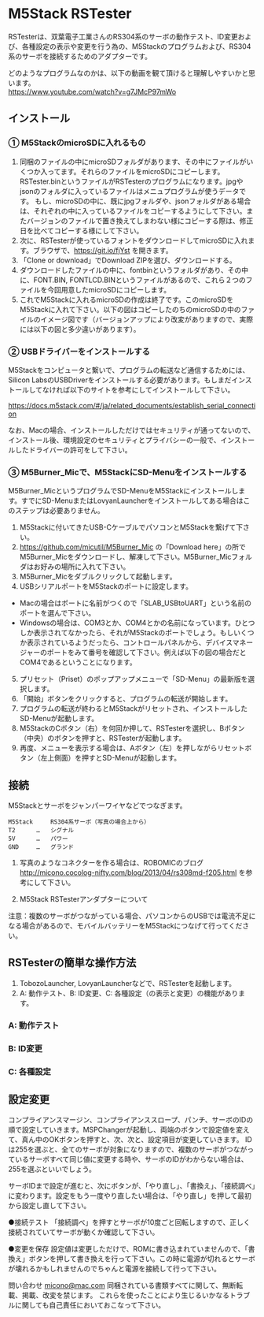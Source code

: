 # M5Stack RSTester
RSTesterは、双葉電子工業さんのRS304系のサーボの動作テスト、ID変更および、各種設定の表示や変更を行う為の、M5Stackのプログラムおよび、RS304系のサーボを接続するためのアダプターです。

どのようなプログラムなのかは、以下の動画を観て頂けると理解しやすいかと思います。<br>
https://www.youtube.com/watch?v=g7JMcP97mWo

## インストール

### ① M5StackのmicroSDに入れるもの
1. 同梱のファイルの中にmicroSDフォルダがあります、その中にファイルがいくつか入ってます。それらのファイルをmicroSDにコピーします。RSTester.binというファイルがRSTesterのプログラムになります。jpgやjsonのフォルダに入っているファイルはメニュプログラムが使うデータです。
もし、microSDの中に、既にjpgフォルダや、jsonフォルダがある場合は、それぞれの中に入っているファイルをコピーするようにして下さい。またバージョンのファイルで置き換えてしまわない様にコピーする際は、修正日を比べてコピーする様にして下さい。
2. 次に、RSTesterが使っているフォントをダウンロードしてmicroSDに入れます。ブラウザで、https://git.io/fjYst を開きます。
3. 「Clone or download」でDownload ZIPを選び、ダウンロードする。
4. ダウンロードしたファイルの中に、fontbinというフォルダがあり、その中に、FONT.BIN, FONTLCD.BINというファイルがあるので、これら２つのファイルを今回用意したmicroSDにコピーします。
5. これでM5Stackに入れるmicroSDの作成は終了です。このmicroSDをM5Stackに入れて下さい。以下の図はコピーしたのちのmicroSDの中のファイルのイメージ図です（バージョンアップにより改変がありますので、実際には以下の図と多少違いがあります）。


### ② USBドライバーをインストールする
M5Stackをコンピュータと繋いで、プログラムの転送など通信するためには、Silicon LabsのUSBDriverをインストールする必要があります。もしまだインストールしてなければ以下のサイトを参考にしてインストールして下さい。

https://docs.m5stack.com/#/ja/related_documents/establish_serial_connection

なお、Macの場合、インストールしただけではセキュリティが通ってないので、インストール後、環境設定のセキュリティとプライバシーの一般で、インストールしたドライバーの許可をして下さい。


### ③ M5Burner_Micで、M5StackにSD-Menuをインストールする
M5Burner_MicというプログラムでSD-MenuをM5Stackにインストールします。すでにSD-MenuまたはLovyanLauncherをインストールしてある場合はこのステップは必要ありません。
1. M5Stackに付いてきたUSB-CケーブルでパソコンとM5Stackを繋げて下さい。
2. https://github.com/micutil/M5Burner_Mic の「Download here」の所でM5Burner_Micをダウンロードし、解凍して下さい。M5Burner_Micフォルダはお好みの場所に入れて下さい。
3. M5Burner_Micをダブルクリックして起動します。
4. USBシリアルポートをM5Stackのポートに設定します。
- Macの場合はポートに名前がつくので「SLAB_USBtoUART」という名前のポートを選んで下さい。
- Windowsの場合は、COM3とか、COM4とかの名前になっています。ひとつしか表示されてなかったら、それがM5Stackのポートでしょう。もしいくつか表示されているようだったら、コントロールパネルから、デバイスマネージャーのポートをみて番号を確認して下さい。例えば以下の図の場合だとCOM4であるということになります。
5. プリセット（Priset）のポップアップメニューで「SD-Menu」の最新版を選択します。
6. 「開始」ボタンをクリックすると、プログラムの転送が開始します。
7. プログラムの転送が終わるとM5Stackがリセットされ、インストールしたSD-Menuが起動します。
8. M5StackのCボタン（右）を何回か押して、RSTesterを選択し、Bボタン（中央）のボタンを押すと、RSTesterが起動します。
9. 再度、メニューを表示する場合は、Aボタン（左）を押しながらリセットボタン（左上側面）を押すとSD-Menuが起動します。

## 接続
M5Stackとサーボをジャンパーワイヤなどでつなぎます。

	M5Stack		RS304系サーボ（写真の場合上から）
	T2		…	シグナル
	5V		…	パワー
	GND		…	グランド

1. 写真のようなコネクターを作る場合は、ROBOMICのブログ
http://micono.cocolog-nifty.com/blog/2013/04/rs308md-f205.html
を参考にして下さい。

2. M5Stack RSTesterアンダプターについて


注意：複数のサーボがつながっている場合、パソコンからのUSBでは電流不足になる場合があるので、モバイルバッテリーをM5Stackにつなげて行ってください。



## RSTesterの簡単な操作方法
1. TobozoLauncher, LovyanLauncherなどで、RSTesterを起動します。
2. A: 動作テスト、B: ID変更、C: 各種設定（の表示と変更）の機能があります。

### A: 動作テスト

### B: ID変更

### C: 各種設定

## 設定変更
コンプライアンスマージン、コンプライアンススロープ、パンチ、サーボのIDの順で設定していきます。MSPChangerが起動し、両端のボタンで設定値を変えて、真ん中のOKボタンを押すと、次、次と、設定項目が変更していきます。
IDは255を選ぶと、全てのサーボが対象になりますので、複数のサーボがつながっているサーボすべて同じ値に変更する時や、サーボのIDがわからない場合は、255を選ぶといいでしょう。

サーボIDまで設定が進むと、次にボタンが、「やり直し」、「書換え」、「接続調べ」に変わります。設定をもう一度やり直したい場合は、「やり直し」を押して最初から設定し直して下さい。

●接続テスト
「接続調べ」を押すとサーボが10度ごと回転しますので、正しく接続されていてサーボが動くか確認して下さい。

●変更を保存
設定値は変更しただけで、ROMに書き込まれていませんので、「書換え」ボタンを押して書き換えを行って下さい。この時に電源が切れるとサーボが壊れるかもしれませんのでちゃんと電源を接続して行って下さい。

問い合わせ
micono@mac.com
同梱されている書類すべてに関して、無断転載、掲載、改変を禁じます。
これらを使ったことにより生じるいかなるトラブルに関しても自己責任においておこなって下さい。
